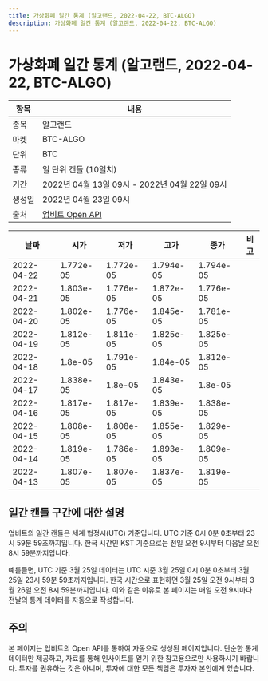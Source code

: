 ```yaml
---
title: 가상화폐 일간 통계 (알고랜드, 2022-04-22, BTC-ALGO)
description: 가상화폐 일간 통계 (알고랜드, 2022-04-22, BTC-ALGO)
---
```



가상화폐 일간 통계 (알고랜드, 2022-04-22, BTC-ALGO)
===

|항목|내용|
|--|--|
|종목|알고랜드|
|마켓|BTC-ALGO|
|단위|BTC|
|종류|일 단위 캔들 (10일치)|
|기간|2022년 04월 13일 09시 - 2022년 04월 22일 09시|
|생성일|2022년 04월 23일 09시|
|출처|[업비트 Open API](https://docs.upbit.com)|


|날짜|시가|저가|고가|종가|비고|
|--|--|--|--|--|--|
|2022-04-22|1.772e-05|1.772e-05|1.794e-05|1.794e-05|    |
|2022-04-21|1.803e-05|1.776e-05|1.872e-05|1.776e-05|    |
|2022-04-20|1.802e-05|1.776e-05|1.845e-05|1.781e-05|    |
|2022-04-19|1.812e-05|1.811e-05|1.825e-05|1.825e-05|    |
|2022-04-18|1.8e-05|1.791e-05|1.84e-05|1.812e-05|    |
|2022-04-17|1.838e-05|1.8e-05|1.843e-05|1.8e-05|    |
|2022-04-16|1.817e-05|1.817e-05|1.839e-05|1.838e-05|    |
|2022-04-15|1.808e-05|1.808e-05|1.855e-05|1.829e-05|    |
|2022-04-14|1.819e-05|1.786e-05|1.893e-05|1.809e-05|    |
|2022-04-13|1.807e-05|1.807e-05|1.837e-05|1.819e-05|    |


일간 캔들 구간에 대한 설명
---


업비트의 일간 캔들은 세계 협정시(UTC) 기준입니다. 
UTC 기준 0시 0분 0초부터 23시 59분 59초까지입니다. 
한국 시간인 KST 기준으로는 전일 오전 9시부터 다음날 오전 8시 59분까지입니다. 


예를들면, UTC 기준 3월 25일 데이터는 UTC 시준 3월 25일 0시 0분 0초부터 3월 25일 23시 59분 59초까지입니다. 
한국 시간으로 표현하면 3월 25일 오전 9시부터 3월 26일 오전 8시 59분까지입니다. 
이와 같은 이유로 본 페이지는 매일 오전 9시마다 전날의 통계 데이터를 자동으로 작성합니다. 


주의
---


본 페이지는 업비트의 Open API를 통하여 자동으로 생성된 페이지입니다. 
단순한 통계 데이터만 제공하고, 자료를 통해 인사이트를 얻기 위한 참고용으로만 사용하시기 바랍니다. 
투자를 권유하는 것은 아니며, 투자에 대한 모든 책임은 투자자 본인에게 있습니다. 

